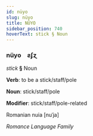 ```yaml
---
id: nüyo
slug: nüyo
title: NÜYO
sidebar_position: 740
hoverText: stick § Noun
---
```


### nüyo&emsp;<span kind="abugida">ƨʄɀ</span>

*stick* **§** Noun

**Verb**: to be a stick/staff/pole

**Noun**: stick/staff/pole

**Modifier**: stick/staff/pole-related

Romanian nuia [nuˈja]

*Romance Language Family*